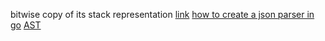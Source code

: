  bitwise copy of its stack representation [link](https://stackoverflow.com/questions/42749439/what-is-the-difference-between-memberwise-copy-bitwise-copy-shallow-copy-and-d)
[how to create a json parser in go](https://medium.com/@bradford_hamilton/building-a-json-parser-and-query-tool-with-go-8790beee239a) 
[AST](https://astexplorer.net/)